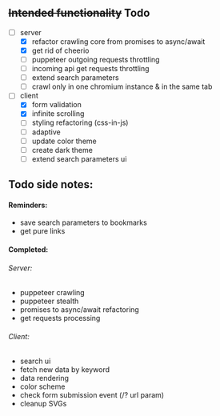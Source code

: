 ## ~~Intended functionality~~ Todo

- [ ] server
  - [x] refactor crawling core from promises to async/await
  - [x] get rid of cheerio
  - [ ] puppeteer outgoing requests throttling
  - [ ] incoming api get requests throttling
  - [ ] extend search parameters
  - [ ] crawl only in one chromium instance & in the same tab
- [ ] client
  - [x] form validation
  - [x] infinite scrolling
  - [ ] styling refactoring (css-in-js)
  - [ ] adaptive
  - [ ] update color theme
  - [ ] create dark theme
  - [ ] extend search parameters ui

## Todo side notes:

#### Reminders:

- save search parameters to bookmarks
- get pure links

#### Completed:

###### Server:

- puppeteer crawling
- puppeteer stealth
- promises to async/await refactoring
- get requests processing

###### Client:

- search ui
- fetch new data by keyword
- data rendering
- color scheme
- check form submission event (/? url param)
- cleanup SVGs
